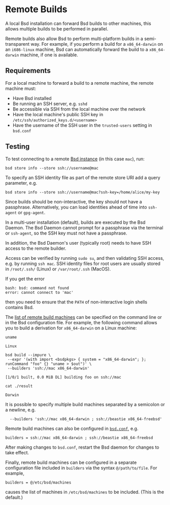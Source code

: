 # Remote Builds

A local Bsd installation can forward Bsd builds to other machines,
this allows multiple builds to be performed in parallel.

Remote builds also allow Bsd to perform multi-platform builds in a
semi-transparent way. For example, if you perform a build for a
`x86_64-darwin` on an `i686-linux` machine, Bsd can automatically
forward the build to a `x86_64-darwin` machine, if one is available.

## Requirements

For a local machine to forward a build to a remote machine, the remote machine must:

- Have Bsd installed
- Be running an SSH server, e.g. `sshd`
- Be accessible via SSH from the local machine over the network
- Have the local machine's public SSH key in `/etc/ssh/authorized_keys.d/<username>`
- Have the username of the SSH user in the `trusted-users` setting in `bsd.conf`

## Testing

To test connecting to a remote [Bsd instance] (in this case `mac`), run:

```console
bsd store info --store ssh://username@mac
```

To specify an SSH identity file as part of the remote store URI add a
query parameter, e.g.

```console
bsd store info --store ssh://username@mac?ssh-key=/home/alice/my-key
```

Since builds should be non-interactive, the key should not have a
passphrase. Alternatively, you can load identities ahead of time into
`ssh-agent` or `gpg-agent`.

In a multi-user installation (default), builds are executed by the Bsd
Daemon. The Bsd Daemon cannot prompt for a passphrase via the terminal
or `ssh-agent`, so the SSH key must not have a passphrase.

In addition, the Bsd Daemon's user (typically root) needs to have SSH
access to the remote builder.

Access can be verified by running `sudo su`, and then validating SSH
access, e.g. by running `ssh mac`. SSH identity files for root users
are usually stored in `/root/.ssh/` (Linux) or `/var/root/.ssh` (MacOS).

If you get the error

```console
bash: bsd: command not found
error: cannot connect to 'mac'
```

then you need to ensure that the `PATH` of non-interactive login shells
contains Bsd.

The [list of remote build machines](@docroot@/command-ref/conf-file.md#conf-builders) can be specified on the command line or in the Bsd configuration file.
For example, the following command allows you to build a derivation for `x86_64-darwin` on a Linux machine:

```console
uname
```

```console
Linux
```

```console
bsd build --impure \
 --expr '(with import <bsdpkgs> { system = "x86_64-darwin"; }; runCommand "foo" {} "uname > $out")' \
 --builders 'ssh://mac x86_64-darwin'
```

```console
[1/0/1 built, 0.0 MiB DL] building foo on ssh://mac
```

```console
cat ./result
```

```console
Darwin
```

It is possible to specify multiple build machines separated by a semicolon or a newline, e.g.

```console
  --builders 'ssh://mac x86_64-darwin ; ssh://beastie x86_64-freebsd'
```

Remote build machines can also be configured in [`bsd.conf`](@docroot@/command-ref/conf-file.md), e.g.

    builders = ssh://mac x86_64-darwin ; ssh://beastie x86_64-freebsd

After making changes to `bsd.conf`, restart the Bsd daemon for changes to take effect.

Finally, remote build machines can be configured in a separate configuration
file included in `builders` via the syntax `@/path/to/file`. For example,

    builders = @/etc/bsd/machines

causes the list of machines in `/etc/bsd/machines` to be included.
(This is the default.)

[Bsd instance]: @docroot@/glossary.md#gloss-bsd-instance